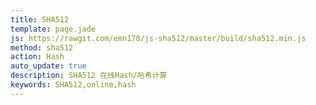```yaml
---
title: SHA512
template: page.jade
js: https://rawgit.com/emn178/js-sha512/master/build/sha512.min.js
method: sha512
action: Hash
auto_update: true
description: SHA512 在线Hash/哈希计算
keywords: SHA512,online,hash
---
```

